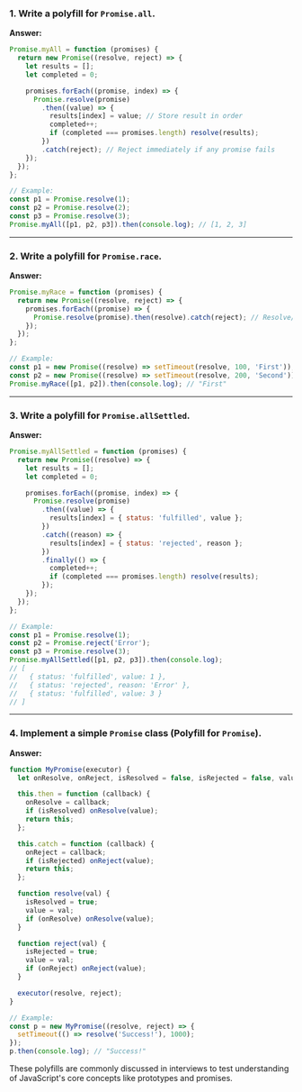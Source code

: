 




### **1. Write a polyfill for `Promise.all`.**

**Answer:**

```javascript
Promise.myAll = function (promises) {
  return new Promise((resolve, reject) => {
    let results = [];
    let completed = 0;

    promises.forEach((promise, index) => {
      Promise.resolve(promise)
        .then((value) => {
          results[index] = value; // Store result in order
          completed++;
          if (completed === promises.length) resolve(results);
        })
        .catch(reject); // Reject immediately if any promise fails
    });
  });
};

// Example:
const p1 = Promise.resolve(1);
const p2 = Promise.resolve(2);
const p3 = Promise.resolve(3);
Promise.myAll([p1, p2, p3]).then(console.log); // [1, 2, 3]
```

---

### **2. Write a polyfill for `Promise.race`.**

**Answer:**

```javascript
Promise.myRace = function (promises) {
  return new Promise((resolve, reject) => {
    promises.forEach((promise) => {
      Promise.resolve(promise).then(resolve).catch(reject); // Resolve/reject with the first settled promise
    });
  });
};

// Example:
const p1 = new Promise((resolve) => setTimeout(resolve, 100, 'First'));
const p2 = new Promise((resolve) => setTimeout(resolve, 200, 'Second'));
Promise.myRace([p1, p2]).then(console.log); // "First"
```

---

### **3. Write a polyfill for `Promise.allSettled`.**

**Answer:**

```javascript
Promise.myAllSettled = function (promises) {
  return new Promise((resolve) => {
    let results = [];
    let completed = 0;

    promises.forEach((promise, index) => {
      Promise.resolve(promise)
        .then((value) => {
          results[index] = { status: 'fulfilled', value };
        })
        .catch((reason) => {
          results[index] = { status: 'rejected', reason };
        })
        .finally(() => {
          completed++;
          if (completed === promises.length) resolve(results);
        });
    });
  });
};

// Example:
const p1 = Promise.resolve(1);
const p2 = Promise.reject('Error');
const p3 = Promise.resolve(3);
Promise.myAllSettled([p1, p2, p3]).then(console.log);
// [
//   { status: 'fulfilled', value: 1 },
//   { status: 'rejected', reason: 'Error' },
//   { status: 'fulfilled', value: 3 }
// ]
```

---

### **4. Implement a simple `Promise` class (Polyfill for `Promise`).**

**Answer:**

```javascript
function MyPromise(executor) {
  let onResolve, onReject, isResolved = false, isRejected = false, value;

  this.then = function (callback) {
    onResolve = callback;
    if (isResolved) onResolve(value);
    return this;
  };

  this.catch = function (callback) {
    onReject = callback;
    if (isRejected) onReject(value);
    return this;
  };

  function resolve(val) {
    isResolved = true;
    value = val;
    if (onResolve) onResolve(value);
  }

  function reject(val) {
    isRejected = true;
    value = val;
    if (onReject) onReject(value);
  }

  executor(resolve, reject);
}

// Example:
const p = new MyPromise((resolve, reject) => {
  setTimeout(() => resolve('Success!'), 1000);
});
p.then(console.log); // "Success!"
```

These polyfills are commonly discussed in interviews to test understanding of JavaScript's core concepts like prototypes and promises.




